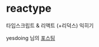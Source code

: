 # reactype
타입스크립트 & 리액트 (+리덕스) 익히기

yesdoing 님의 [포스팅](https://velog.io/@yesdoing/TypeScript-with-React-Redux-%EC%82%AC%EC%9A%A9%ED%95%98%EA%B8%B0-k5jsis62ah#srccomponentstodolist.tsx)